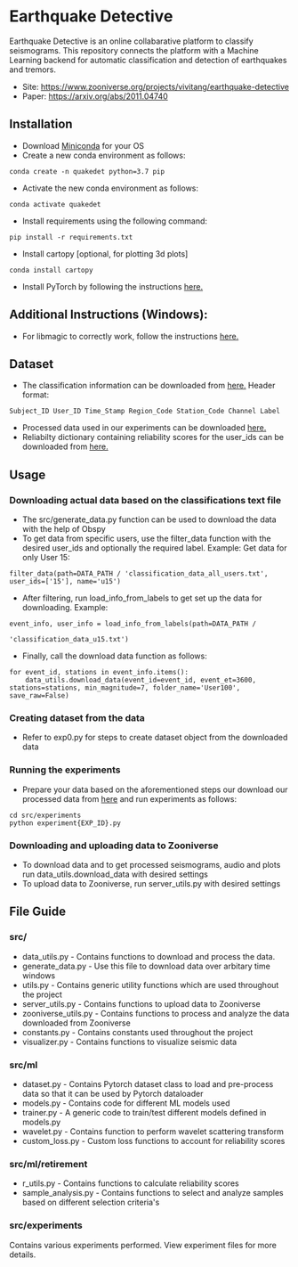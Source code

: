 # Earthquake Detective 
Earthquake Detective is an online collabarative platform to classify seismograms. This repository connects the platform with a Machine Learning backend for automatic classification and detection of earthquakes and tremors. 
<br>
* Site: https://www.zooniverse.org/projects/vivitang/earthquake-detective
* Paper: https://arxiv.org/abs/2011.04740

## Installation 
* Download [Miniconda](https://docs.conda.io/en/latest/miniconda.html) for your OS 
* Create a new conda environment as follows: 
```
conda create -n quakedet python=3.7 pip
```
* Activate the new conda environment as follows: 
```
conda activate quakedet
```
* Install requirements using the following command: 
```
pip install -r requirements.txt
```
* Install cartopy [optional, for plotting 3d plots] 
```
conda install cartopy 
```
* Install PyTorch by following the instructions [here.](https://pytorch.org/get-started/locally/)

## Additional Instructions (Windows): 
* For libmagic to correctly work, follow the instructions [here.](https://github.com/ahupp/python-magic#windows)

## Dataset 
* The classification information can be downloaded from [here.]( https://northwestern.box.com/s/jr5y9nw913z2s2artp84vs7f0b7kb8b8) Header format:
```
Subject_ID User_ID Time_Stamp Region_Code Station_Code Channel Label
``` 

* Processed data used in our experiments can be downloaded [here.](https://northwestern.box.com/s/t270hy8vfyr8s0j1zg9lakjyqec799d4)
* Reliabilty dictionary containing reliability scores for the user_ids can be downloaded from [here.](https://northwestern.box.com/s/vmahgb33x89a22l4z7s6yp5o1pdrpvmz)

## Usage 
### Downloading actual data based on the classifications text file 
 * The src/generate_data.py function can be used to download the data with the help of Obspy 
 * To get data from specific users, use the filter_data function with the desired user_ids and optionally the required label. Example: Get data for only User 15: 
 ```
filter_data(path=DATA_PATH / 'classification_data_all_users.txt', user_ids=['15'], name='u15')
 ```
 * After filtering, run load_info_from_labels to get set up the data for downloading. Example: 
```
event_info, user_info = load_info_from_labels(path=DATA_PATH /
                                                    'classification_data_u15.txt')
```
* Finally, call the download data function as follows: 
```
for event_id, stations in event_info.items():
    data_utils.download_data(event_id=event_id, event_et=3600, stations=stations, min_magnitude=7, folder_name='User100', save_raw=False)
```

### Creating dataset from the data 
* Refer to exp0.py for steps to create dataset object from the downloaded data 

### Running the experiments 
* Prepare your data based on the aforementioned steps our download our processed data from [here](https://northwestern.box.com/s/t270hy8vfyr8s0j1zg9lakjyqec799d4) and run experiments as follows: 
```
cd src/experiments 
python experiment{EXP_ID}.py   
```

### Downloading and uploading data to Zooniverse 
* To download data and to get processed seismograms, audio and plots run data_utils.download_data with desired settings 
* To upload data to Zooniverse, run server_utils.py with desired settings 


## File Guide 
### src/ 
* data_utils.py - Contains functions to download and process the data.
* generate_data.py - Use this file to download data over arbitary time windows 
* utils.py - Contains generic utility functions which are used throughout the project 
* server_utils.py - Contains functions to upload data to Zooniverse 
* zooniverse_utils.py - Contains functions to process and analyze the data downloaded from Zooniverse 
* constants.py - Contains constants used throughout the project  
* visualizer.py - Contains functions to visualize seismic data 

### src/ml 
* dataset.py - Contains Pytorch dataset class to load and pre-process data so that it can be used by Pytorch dataloader 
* models.py - Contains code for different ML models used 
* trainer.py - A generic code to train/test different models defined in models.py 
* wavelet.py - Contains function to perform wavelet scattering transform 
* custom_loss.py - Custom loss functions to account for reliability scores 

### src/ml/retirement 
* r_utils.py - Contains functions to calculate reliability scores 
* sample_analysis.py - Contains functions to select and analyze samples based on different selection criteria's 

### src/experiments 
Contains various experiments performed. View experiment files for more details. 


